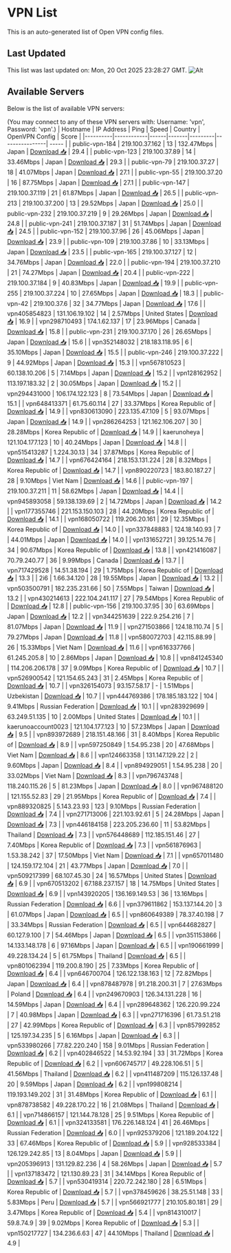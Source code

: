 # VPN List

This is an auto-generated list of Open VPN config files.

## Last Updated

This list was last updated on: Mon, 20 Oct 2025 23:28:27 GMT.
![Alt](https://repobeats.axiom.co/api/embed/186b98318ef1479477931607c1ad7d823f12451f.svg "Repobeats analytics image")

## Available Servers

Below is the list of available VPN servers:

(You may connect to any of these VPN servers with: Username: 'vpn', Password: 'vpn'.)
| Hostname | IP Address | Ping | Speed | Country | OpenVPN Config | Score |
|----------|------------|------|-------|---------|----------------| ----- |
| public-vpn-184 | 219.100.37.162 | 13 | 132.47Mbps | Japan | [Download 📥](./configs/server_0_JP.ovpn) | 29.4 |
| public-vpn-123 | 219.100.37.89 | 14 | 33.46Mbps | Japan | [Download 📥](./configs/server_1_JP.ovpn) | 29.3 |
| public-vpn-79 | 219.100.37.27 | 18 | 41.07Mbps | Japan | [Download 📥](./configs/server_2_JP.ovpn) | 27.1 |
| public-vpn-55 | 219.100.37.20 | 16 | 87.75Mbps | Japan | [Download 📥](./configs/server_3_JP.ovpn) | 27.1 |
| public-vpn-147 | 219.100.37.119 | 21 | 61.87Mbps | Japan | [Download 📥](./configs/server_4_JP.ovpn) | 26.5 |
| public-vpn-213 | 219.100.37.200 | 13 | 29.52Mbps | Japan | [Download 📥](./configs/server_5_JP.ovpn) | 25.0 |
| public-vpn-232 | 219.100.37.219 | 9 | 29.26Mbps | Japan | [Download 📥](./configs/server_6_JP.ovpn) | 24.8 |
| public-vpn-241 | 219.100.37.187 | 31 | 51.74Mbps | Japan | [Download 📥](./configs/server_7_JP.ovpn) | 24.5 |
| public-vpn-152 | 219.100.37.96 | 26 | 45.06Mbps | Japan | [Download 📥](./configs/server_8_JP.ovpn) | 23.9 |
| public-vpn-109 | 219.100.37.86 | 10 | 33.13Mbps | Japan | [Download 📥](./configs/server_9_JP.ovpn) | 23.5 |
| public-vpn-165 | 219.100.37.127 | 12 | 34.76Mbps | Japan | [Download 📥](./configs/server_10_JP.ovpn) | 22.0 |
| public-vpn-194 | 219.100.37.210 | 21 | 74.27Mbps | Japan | [Download 📥](./configs/server_11_JP.ovpn) | 20.4 |
| public-vpn-222 | 219.100.37.184 | 9 | 40.83Mbps | Japan | [Download 📥](./configs/server_12_JP.ovpn) | 19.9 |
| public-vpn-255 | 219.100.37.224 | 10 | 27.65Mbps | Japan | [Download 📥](./configs/server_13_JP.ovpn) | 18.3 |
| public-vpn-42 | 219.100.37.6 | 32 | 34.77Mbps | Japan | [Download 📥](./configs/server_14_JP.ovpn) | 17.6 |
| vpn405854823 | 131.106.19.102 | 14 | 2.57Mbps | United States | [Download 📥](./configs/server_15_US.ovpn) | 16.9 |
| vpn298710493 | 174.1.62.137 | 17 | 23.96Mbps | Canada | [Download 📥](./configs/server_16_CA.ovpn) | 15.8 |
| public-vpn-231 | 219.100.37.170 | 26 | 26.65Mbps | Japan | [Download 📥](./configs/server_17_JP.ovpn) | 15.6 |
| vpn352148032 | 218.183.118.95 | 6 | 35.10Mbps | Japan | [Download 📥](./configs/server_18_JP.ovpn) | 15.5 |
| public-vpn-246 | 219.100.37.222 | 9 | 44.92Mbps | Japan | [Download 📥](./configs/server_19_JP.ovpn) | 15.3 |
| vpn567810523 | 60.138.10.206 | 5 | 7.14Mbps | Japan | [Download 📥](./configs/server_20_JP.ovpn) | 15.2 |
| vpn128162952 | 113.197.183.32 | 2 | 30.05Mbps | Japan | [Download 📥](./configs/server_21_JP.ovpn) | 15.2 |
| vpn294431000 | 106.174.122.123 | 8 | 73.54Mbps | Japan | [Download 📥](./configs/server_22_JP.ovpn) | 15.1 |
| vpn648413371 | 61.75.60.114 | 27 | 33.37Mbps | Korea Republic of | [Download 📥](./configs/server_23_KR.ovpn) | 14.9 |
| vpn830613090 | 223.135.47.109 | 5 | 93.07Mbps | Japan | [Download 📥](./configs/server_24_JP.ovpn) | 14.9 |
| vpn286264253 | 121.162.106.207 | 30 | 28.28Mbps | Korea Republic of | [Download 📥](./configs/server_25_KR.ovpn) | 14.9 |
| kaerunoheya | 121.104.177.123 | 10 | 40.24Mbps | Japan | [Download 📥](./configs/server_26_JP.ovpn) | 14.8 |
| vpn515413287 | 1.224.30.13 | 34 | 37.87Mbps | Korea Republic of | [Download 📥](./configs/server_27_KR.ovpn) | 14.7 |
| vpn676424164 | 218.153.131.224 | 28 | 8.32Mbps | Korea Republic of | [Download 📥](./configs/server_28_KR.ovpn) | 14.7 |
| vpn890220723 | 183.80.187.27 | 28 | 9.10Mbps | Viet Nam | [Download 📥](./configs/server_29_VN.ovpn) | 14.6 |
| public-vpn-197 | 219.100.37.211 | 11 | 58.62Mbps | Japan | [Download 📥](./configs/server_30_JP.ovpn) | 14.4 |
| vpn945893058 | 59.138.139.69 | 2 | 14.72Mbps | Japan | [Download 📥](./configs/server_31_JP.ovpn) | 14.2 |
| vpn177355746 | 221.153.150.103 | 28 | 44.20Mbps | Korea Republic of | [Download 📥](./configs/server_32_KR.ovpn) | 14.1 |
| vpn168050722 | 119.206.20.161 | 29 | 12.35Mbps | Korea Republic of | [Download 📥](./configs/server_33_KR.ovpn) | 14.0 |
| vpn337848883 | 124.18.140.93 | 7 | 44.01Mbps | Japan | [Download 📥](./configs/server_34_JP.ovpn) | 14.0 |
| vpn131652721 | 39.125.14.76 | 34 | 90.67Mbps | Korea Republic of | [Download 📥](./configs/server_35_KR.ovpn) | 13.8 |
| vpn421416087 | 70.79.240.77 | 36 | 9.99Mbps | Canada | [Download 📥](./configs/server_36_CA.ovpn) | 13.7 |
| vpn717429528 | 14.51.38.194 | 29 | 1.75Mbps | Korea Republic of | [Download 📥](./configs/server_37_KR.ovpn) | 13.3 |
| 2i6 | 1.66.34.120 | 28 | 19.55Mbps | Japan | [Download 📥](./configs/server_38_JP.ovpn) | 13.2 |
| vpn503500791 | 182.235.231.66 | 50 | 7.55Mbps | Taiwan | [Download 📥](./configs/server_39_TW.ovpn) | 13.2 |
| vpn430214613 | 222.104.241.117 | 27 | 79.54Mbps | Korea Republic of | [Download 📥](./configs/server_40_KR.ovpn) | 12.8 |
| public-vpn-156 | 219.100.37.95 | 30 | 63.69Mbps | Japan | [Download 📥](./configs/server_41_JP.ovpn) | 12.2 |
| vpn344251639 | 222.9.254.216 | 7 | 81.07Mbps | Japan | [Download 📥](./configs/server_42_JP.ovpn) | 11.9 |
| vpn271503866 | 124.18.110.74 | 5 | 79.27Mbps | Japan | [Download 📥](./configs/server_43_JP.ovpn) | 11.8 |
| vpn580072703 | 42.115.88.99 | 26 | 15.33Mbps | Viet Nam | [Download 📥](./configs/server_44_VN.ovpn) | 11.6 |
| vpn616337766 | 61.245.205.8 | 10 | 2.86Mbps | Japan | [Download 📥](./configs/server_45_JP.ovpn) | 10.8 |
| vpn841245340 | 114.206.206.178 | 37 | 9.09Mbps | Korea Republic of | [Download 📥](./configs/server_46_KR.ovpn) | 10.7 |
| vpn526900542 | 121.154.65.243 | 31 | 2.45Mbps | Korea Republic of | [Download 📥](./configs/server_47_KR.ovpn) | 10.7 |
| vpn326154073 | 93.157.58.17 | - | 1.51Mbps | Uzbekistan | [Download 📥](./configs/server_48_UZ.ovpn) | 10.7 |
| vpn444769386 | 178.185.183.122 | 104 | 9.41Mbps | Russian Federation | [Download 📥](./configs/server_49_RU.ovpn) | 10.1 |
| vpn283929699 | 63.249.51.135 | 10 | 2.00Mbps | United States | [Download 📥](./configs/server_50_US.ovpn) | 10.1 |
| kaerunoaccount0023 | 121.104.177.123 | 10 | 57.23Mbps | Japan | [Download 📥](./configs/server_51_JP.ovpn) | 9.5 |
| vpn893972689 | 218.151.48.166 | 31 | 8.40Mbps | Korea Republic of | [Download 📥](./configs/server_52_KR.ovpn) | 8.9 |
| vpn597250849 | 1.54.95.238 | 20 | 47.68Mbps | Viet Nam | [Download 📥](./configs/server_53_VN.ovpn) | 8.6 |
| vpn124663358 | 131.147.129.22 | 2 | 9.60Mbps | Japan | [Download 📥](./configs/server_54_JP.ovpn) | 8.4 |
| vpn894929051 | 1.54.95.238 | 20 | 33.02Mbps | Viet Nam | [Download 📥](./configs/server_55_VN.ovpn) | 8.3 |
| vpn796743748 | 118.240.115.26 | 5 | 81.23Mbps | Japan | [Download 📥](./configs/server_56_JP.ovpn) | 8.0 |
| vpn967488120 | 121.155.52.83 | 29 | 21.95Mbps | Korea Republic of | [Download 📥](./configs/server_57_KR.ovpn) | 7.4 |
| vpn889320825 | 5.143.23.93 | 123 | 9.10Mbps | Russian Federation | [Download 📥](./configs/server_58_RU.ovpn) | 7.4 |
| vpn271713006 | 221.103.92.61 | 5 | 24.28Mbps | Japan | [Download 📥](./configs/server_59_JP.ovpn) | 7.3 |
| vpn446184158 | 223.205.236.60 | 11 | 53.82Mbps | Thailand | [Download 📥](./configs/server_60_TH.ovpn) | 7.3 |
| vpn576448689 | 112.185.151.46 | 27 | 7.40Mbps | Korea Republic of | [Download 📥](./configs/server_61_KR.ovpn) | 7.3 |
| vpn561876963 | 1.53.38.242 | 37 | 17.50Mbps | Viet Nam | [Download 📥](./configs/server_62_VN.ovpn) | 7.1 |
| vpn657011480 | 124.159.172.104 | 21 | 43.77Mbps | Japan | [Download 📥](./configs/server_63_JP.ovpn) | 7.0 |
| vpn509217399 | 68.107.45.30 | 24 | 16.57Mbps | United States | [Download 📥](./configs/server_64_US.ovpn) | 6.9 |
| vpn670513202 | 67.188.237.157 | 18 | 14.75Mbps | United States | [Download 📥](./configs/server_65_US.ovpn) | 6.9 |
| vpn143920205 | 136.169.149.53 | 36 | 13.16Mbps | Russian Federation | [Download 📥](./configs/server_66_RU.ovpn) | 6.6 |
| vpn379611862 | 153.137.144.20 | 3 | 61.07Mbps | Japan | [Download 📥](./configs/server_67_JP.ovpn) | 6.5 |
| vpn860649389 | 78.37.40.198 | 7 | 33.34Mbps | Russian Federation | [Download 📥](./configs/server_68_RU.ovpn) | 6.5 |
| vpn644682827 | 60.127.9.100 | 7 | 54.46Mbps | Japan | [Download 📥](./configs/server_69_JP.ovpn) | 6.5 |
| vpn351153866 | 14.133.148.178 | 6 | 97.16Mbps | Japan | [Download 📥](./configs/server_70_JP.ovpn) | 6.5 |
| vpn190661999 | 49.228.134.24 | 5 | 61.75Mbps | Thailand | [Download 📥](./configs/server_71_TH.ovpn) | 6.5 |
| vpn801062394 | 119.200.8.190 | 25 | 7.33Mbps | Korea Republic of | [Download 📥](./configs/server_72_KR.ovpn) | 6.4 |
| vpn646700704 | 126.122.138.163 | 12 | 72.82Mbps | Japan | [Download 📥](./configs/server_73_JP.ovpn) | 6.4 |
| vpn878487978 | 91.218.200.31 | 7 | 27.63Mbps | Poland | [Download 📥](./configs/server_74_PL.ovpn) | 6.4 |
| vpn249670903 | 126.34.131.228 | 16 | 14.59Mbps | Japan | [Download 📥](./configs/server_75_JP.ovpn) | 6.4 |
| vpn289648362 | 126.220.99.224 | 7 | 40.98Mbps | Japan | [Download 📥](./configs/server_76_JP.ovpn) | 6.3 |
| vpn271716396 | 61.73.51.218 | 27 | 42.99Mbps | Korea Republic of | [Download 📥](./configs/server_77_KR.ovpn) | 6.3 |
| vpn857992852 | 125.197.34.235 | 5 | 6.16Mbps | Japan | [Download 📥](./configs/server_78_JP.ovpn) | 6.3 |
| vpn533980266 | 77.82.220.240 | 158 | 9.01Mbps | Russian Federation | [Download 📥](./configs/server_79_RU.ovpn) | 6.2 |
| vpn402846522 | 14.53.92.194 | 33 | 31.72Mbps | Korea Republic of | [Download 📥](./configs/server_80_KR.ovpn) | 6.2 |
| vpn606745717 | 49.228.106.51 | 5 | 41.56Mbps | Thailand | [Download 📥](./configs/server_81_TH.ovpn) | 6.2 |
| vpn411487209 | 115.126.137.48 | 20 | 9.59Mbps | Japan | [Download 📥](./configs/server_82_JP.ovpn) | 6.2 |
| vpn199808214 | 119.193.149.202 | 31 | 31.48Mbps | Korea Republic of | [Download 📥](./configs/server_83_KR.ovpn) | 6.1 |
| vpn878738582 | 49.228.170.22 | 16 | 21.08Mbps | Thailand | [Download 📥](./configs/server_84_TH.ovpn) | 6.1 |
| vpn714866157 | 121.144.78.128 | 25 | 9.51Mbps | Korea Republic of | [Download 📥](./configs/server_85_KR.ovpn) | 6.1 |
| vpn324133581 | 176.226.148.124 | 41 | 26.46Mbps | Russian Federation | [Download 📥](./configs/server_86_RU.ovpn) | 6.0 |
| vpn925379206 | 121.189.204.122 | 33 | 67.46Mbps | Korea Republic of | [Download 📥](./configs/server_87_KR.ovpn) | 5.9 |
| vpn928533384 | 126.129.242.85 | 13 | 8.04Mbps | Japan | [Download 📥](./configs/server_88_JP.ovpn) | 5.9 |
| vpn205396913 | 131.129.82.236 | 4 | 58.26Mbps | Japan | [Download 📥](./configs/server_89_JP.ovpn) | 5.7 |
| vpn137183472 | 121.130.89.23 | 31 | 34.14Mbps | Korea Republic of | [Download 📥](./configs/server_90_KR.ovpn) | 5.7 |
| vpn530419314 | 220.72.242.180 | 28 | 6.51Mbps | Korea Republic of | [Download 📥](./configs/server_91_KR.ovpn) | 5.7 |
| vpn378459626 | 38.25.51.148 | 33 | 5.83Mbps | Peru | [Download 📥](./configs/server_92_PE.ovpn) | 5.7 |
| vpn566921777 | 210.105.80.181 | 29 | 3.47Mbps | Korea Republic of | [Download 📥](./configs/server_93_KR.ovpn) | 5.4 |
| vpn814310017 | 59.8.74.9 | 39 | 9.02Mbps | Korea Republic of | [Download 📥](./configs/server_94_KR.ovpn) | 5.3 |
| vpn150217727 | 134.236.6.63 | 47 | 44.10Mbps | Thailand | [Download 📥](./configs/server_95_TH.ovpn) | 4.9 |
